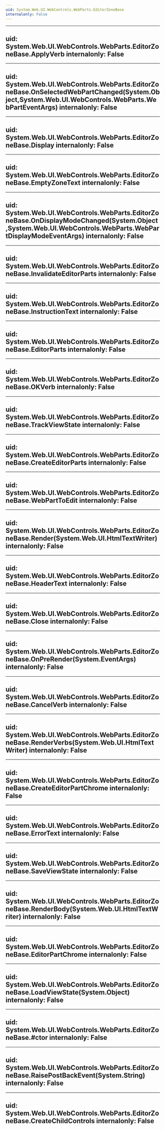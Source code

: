 ```yaml
---
uid: System.Web.UI.WebControls.WebParts.EditorZoneBase
internalonly: False
---
```


---
uid: System.Web.UI.WebControls.WebParts.EditorZoneBase.ApplyVerb
internalonly: False
---

---
uid: System.Web.UI.WebControls.WebParts.EditorZoneBase.OnSelectedWebPartChanged(System.Object,System.Web.UI.WebControls.WebParts.WebPartEventArgs)
internalonly: False
---

---
uid: System.Web.UI.WebControls.WebParts.EditorZoneBase.Display
internalonly: False
---

---
uid: System.Web.UI.WebControls.WebParts.EditorZoneBase.EmptyZoneText
internalonly: False
---

---
uid: System.Web.UI.WebControls.WebParts.EditorZoneBase.OnDisplayModeChanged(System.Object,System.Web.UI.WebControls.WebParts.WebPartDisplayModeEventArgs)
internalonly: False
---

---
uid: System.Web.UI.WebControls.WebParts.EditorZoneBase.InvalidateEditorParts
internalonly: False
---

---
uid: System.Web.UI.WebControls.WebParts.EditorZoneBase.InstructionText
internalonly: False
---

---
uid: System.Web.UI.WebControls.WebParts.EditorZoneBase.EditorParts
internalonly: False
---

---
uid: System.Web.UI.WebControls.WebParts.EditorZoneBase.OKVerb
internalonly: False
---

---
uid: System.Web.UI.WebControls.WebParts.EditorZoneBase.TrackViewState
internalonly: False
---

---
uid: System.Web.UI.WebControls.WebParts.EditorZoneBase.CreateEditorParts
internalonly: False
---

---
uid: System.Web.UI.WebControls.WebParts.EditorZoneBase.WebPartToEdit
internalonly: False
---

---
uid: System.Web.UI.WebControls.WebParts.EditorZoneBase.Render(System.Web.UI.HtmlTextWriter)
internalonly: False
---

---
uid: System.Web.UI.WebControls.WebParts.EditorZoneBase.HeaderText
internalonly: False
---

---
uid: System.Web.UI.WebControls.WebParts.EditorZoneBase.Close
internalonly: False
---

---
uid: System.Web.UI.WebControls.WebParts.EditorZoneBase.OnPreRender(System.EventArgs)
internalonly: False
---

---
uid: System.Web.UI.WebControls.WebParts.EditorZoneBase.CancelVerb
internalonly: False
---

---
uid: System.Web.UI.WebControls.WebParts.EditorZoneBase.RenderVerbs(System.Web.UI.HtmlTextWriter)
internalonly: False
---

---
uid: System.Web.UI.WebControls.WebParts.EditorZoneBase.CreateEditorPartChrome
internalonly: False
---

---
uid: System.Web.UI.WebControls.WebParts.EditorZoneBase.ErrorText
internalonly: False
---

---
uid: System.Web.UI.WebControls.WebParts.EditorZoneBase.SaveViewState
internalonly: False
---

---
uid: System.Web.UI.WebControls.WebParts.EditorZoneBase.RenderBody(System.Web.UI.HtmlTextWriter)
internalonly: False
---

---
uid: System.Web.UI.WebControls.WebParts.EditorZoneBase.EditorPartChrome
internalonly: False
---

---
uid: System.Web.UI.WebControls.WebParts.EditorZoneBase.LoadViewState(System.Object)
internalonly: False
---

---
uid: System.Web.UI.WebControls.WebParts.EditorZoneBase.#ctor
internalonly: False
---

---
uid: System.Web.UI.WebControls.WebParts.EditorZoneBase.RaisePostBackEvent(System.String)
internalonly: False
---

---
uid: System.Web.UI.WebControls.WebParts.EditorZoneBase.CreateChildControls
internalonly: False
---
